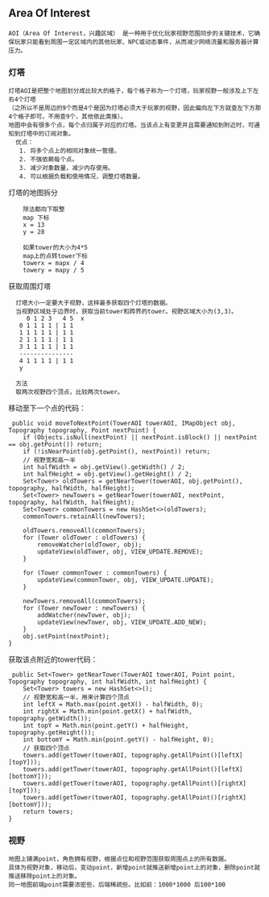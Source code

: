 ## Area Of Interest

    AOI（Area Of Interest，兴趣区域） 是一种用于优化玩家视野范围同步的关键技术，它确保玩家只能看到周围一定区域内的其他玩家、NPC或动态事件，从而减少网络流量和服务器计算压力。

### 灯塔

    灯塔AOI是把整个地图划分成比较大的格子，每个格子称为一个灯塔，玩家视野一般涉及上下左右4个灯塔
    （之所以不是周边的9个而是4个是因为灯塔必须大于玩家的视野，因此偏向左下方就查左下方那4个格子即可，不用查9个，其他依此类推）。
    地图中会有很多个点，每个点归属于对应的灯塔。当该点上有变更并且需要通知到附近时，可通知到灯塔中的订阅对象。
      优点：
       1. 将多个点上的相同对象统一管理。
       2. 不强依赖每个点。
       3. 减少对象数量，减少内存使用。
       4. 可以根据负载和使用情况，调整灯塔数量。

    
灯塔的地图拆分

        除法都向下取整  
        map 下标  
        x = 13  
        y = 28  
        
        如果tower的大小为4*5
        map上的点转tower下标  
        towerx = mapx / 4  
        towery = mapy / 5  
        
        
获取周围灯塔

      灯塔大小一定要大于视野，这样最多获取四个灯塔的数据。
      当视野区域处于边界时，获取当前tower和跨界的tower。视野区域大小为(3,3)。
         0 1 2 3   4 5  x
       0 1 1 1 1 | 1 1
       1 1 1 1 1 | 1 1
       2 1 1 1 1 | 1 1               
       3 1 1 1 1 | 1 1
       ---------------
       4 1 1 1 1 | 1 1
       y
      
      方法 
      取两次视野四个顶点，比较两次tower。

移动至下一个点的代码：

     public void moveToNextPoint(TowerAOI towerAOI, IMapObject obj, Topography topography, Point nextPoint) {
        if (Objects.isNull(nextPoint) || nextPoint.isBlock() || nextPoint == obj.getPoint()) return;
        if (!isNearPoint(obj.getPoint(), nextPoint)) return;
        // 视野宽和高一半
        int halfWidth = obj.getView().getWidth() / 2;
        int halfHeight = obj.getView().getHeight() / 2;
        Set<Tower> oldTowers = getNearTower(towerAOI, obj.getPoint(), topography, halfWidth, halfHeight);
        Set<Tower> newTowers = getNearTower(towerAOI, nextPoint, topography, halfWidth, halfHeight);
        Set<Tower> commonTowers = new HashSet<>(oldTowers);
        commonTowers.retainAll(newTowers);

        oldTowers.removeAll(commonTowers);
        for (Tower oldTower : oldTowers) {
            removeWatcher(oldTower, obj);
            updateView(oldTower, obj, VIEW_UPDATE.REMOVE);
        }

        for (Tower commonTower : commonTowers) {
            updateView(commonTower, obj, VIEW_UPDATE.UPDATE);
        }

        newTowers.removeAll(commonTowers);
        for (Tower newTower : newTowers) {
            addWatcher(newTower, obj);
            updateView(newTower, obj, VIEW_UPDATE.ADD_NEW);
        }
        obj.setPoint(nextPoint);
    }

获取该点附近的tower代码：

     public Set<Tower> getNearTower(TowerAOI towerAOI, Point point, Topography topography, int halfWidth, int halfHeight) {
        Set<Tower> towers = new HashSet<>();
        // 视野宽和高一半，用来计算四个顶点
        int leftX = Math.max(point.getX() - halfWidth, 0);
        int rightX = Math.min(point.getX() + halfWidth, topography.getWidth());
        int topY = Math.min(point.getY() + halfHeight, topography.getHeight());
        int bottomY = Math.min(point.getY() - halfHeight, 0);
        // 获取四个顶点
        towers.add(getTower(towerAOI, topography.getAllPoint()[leftX][topY]));
        towers.add(getTower(towerAOI, topography.getAllPoint()[leftX][bottomY]));
        towers.add(getTower(towerAOI, topography.getAllPoint()[rightX][topY]));
        towers.add(getTower(towerAOI, topography.getAllPoint()[rightX][bottomY]));
        return towers;
    }
        
        
        
        

### 视野
    地图上铺满point，角色拥有视野，根据点位和视野范围获取周围点上的所有数据。
    具体为视野对象，移动后，变动point，新增point就推送新增point上的对象，删除point就推送移除point上的对象。
    同一地图前端point需要浓密些，后端稀疏些。比如前：1000*1000 后100*100